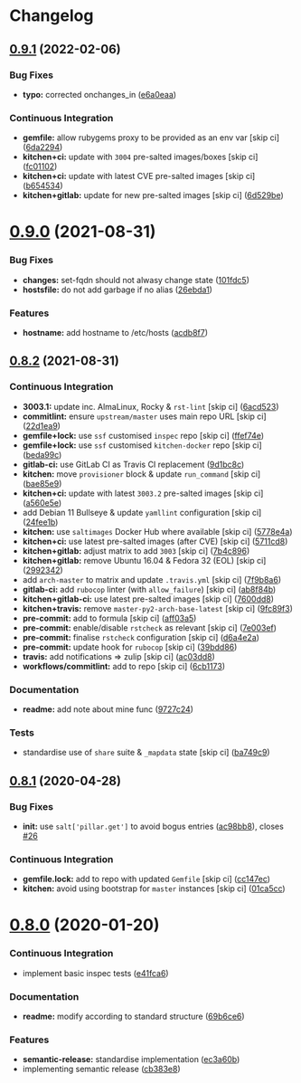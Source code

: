 # Changelog

## [0.9.1](https://github.com/saltstack-formulas/hostsfile-formula/compare/v0.9.0...v0.9.1) (2022-02-06)


### Bug Fixes

* **typo:** corrected onchanges_in ([e6a0eaa](https://github.com/saltstack-formulas/hostsfile-formula/commit/e6a0eaa127091b17a85368e5c836a1843f0c6b88))


### Continuous Integration

* **gemfile:** allow rubygems proxy to be provided as an env var [skip ci] ([6da2294](https://github.com/saltstack-formulas/hostsfile-formula/commit/6da2294eed1d7810ad0b6a3da1ed265cc0d4c77f))
* **kitchen+ci:** update with `3004` pre-salted images/boxes [skip ci] ([fc01102](https://github.com/saltstack-formulas/hostsfile-formula/commit/fc01102c371c7fe186c2d58ecb09e6aa9a828746))
* **kitchen+ci:** update with latest CVE pre-salted images [skip ci] ([b654534](https://github.com/saltstack-formulas/hostsfile-formula/commit/b65453404b34a3f4aac3375112abd8497d4597c7))
* **kitchen+gitlab:** update for new pre-salted images [skip ci] ([6d529be](https://github.com/saltstack-formulas/hostsfile-formula/commit/6d529be481b2ab8b7cc5aa24931d5f2b96d3b12a))

# [0.9.0](https://github.com/saltstack-formulas/hostsfile-formula/compare/v0.8.2...v0.9.0) (2021-08-31)


### Bug Fixes

* **changes:** set-fqdn should not alwasy change state ([101fdc5](https://github.com/saltstack-formulas/hostsfile-formula/commit/101fdc5c5d015a5466494f78d5c4cb2773a5c280))
* **hostsfile:** do not add garbage if no alias ([26ebda1](https://github.com/saltstack-formulas/hostsfile-formula/commit/26ebda12393234706a1e9f73f713a11d75bbe533))


### Features

* **hostname:** add hostname to /etc/hosts ([acdb8f7](https://github.com/saltstack-formulas/hostsfile-formula/commit/acdb8f7c4e634920e210ac8cbbd382c8a33c53fd))

## [0.8.2](https://github.com/saltstack-formulas/hostsfile-formula/compare/v0.8.1...v0.8.2) (2021-08-31)


### Continuous Integration

* **3003.1:** update inc. AlmaLinux, Rocky & `rst-lint` [skip ci] ([6acd523](https://github.com/saltstack-formulas/hostsfile-formula/commit/6acd5236ca035952b7289a71143c705a0f7a9d82))
* **commitlint:** ensure `upstream/master` uses main repo URL [skip ci] ([22d1ea9](https://github.com/saltstack-formulas/hostsfile-formula/commit/22d1ea9addf65319b4602e5a7dfd458f1ab64933))
* **gemfile+lock:** use `ssf` customised `inspec` repo [skip ci] ([ffef74e](https://github.com/saltstack-formulas/hostsfile-formula/commit/ffef74ef9d5626de4c0f8ead41453fd43b3e8738))
* **gemfile+lock:** use `ssf` customised `kitchen-docker` repo [skip ci] ([beda99c](https://github.com/saltstack-formulas/hostsfile-formula/commit/beda99cd87f43646be5d2303c5e295278e2e78da))
* **gitlab-ci:** use GitLab CI as Travis CI replacement ([9d1bc8c](https://github.com/saltstack-formulas/hostsfile-formula/commit/9d1bc8c22e4064a8c2c92cae32cab045550e8486))
* **kitchen:** move `provisioner` block & update `run_command` [skip ci] ([bae85e9](https://github.com/saltstack-formulas/hostsfile-formula/commit/bae85e95d223105fdccc4c5ab3cfc742f5a46866))
* **kitchen+ci:** update with latest `3003.2` pre-salted images [skip ci] ([a560e5e](https://github.com/saltstack-formulas/hostsfile-formula/commit/a560e5e98b1a6bf30fa43c012dbcde996133ea87))
* add Debian 11 Bullseye & update `yamllint` configuration [skip ci] ([24fee1b](https://github.com/saltstack-formulas/hostsfile-formula/commit/24fee1be0264365993e2f0e293a3aa97b9d52d05))
* **kitchen:** use `saltimages` Docker Hub where available [skip ci] ([5778e4a](https://github.com/saltstack-formulas/hostsfile-formula/commit/5778e4a4b0e0e3eb381340d8a4f51e372f8c3e1b))
* **kitchen+ci:** use latest pre-salted images (after CVE) [skip ci] ([5711cd8](https://github.com/saltstack-formulas/hostsfile-formula/commit/5711cd81b6b8934f585b4fa944c84b2c124479b2))
* **kitchen+gitlab:** adjust matrix to add `3003` [skip ci] ([7b4c896](https://github.com/saltstack-formulas/hostsfile-formula/commit/7b4c896f91737e530e960ecefee67ef59b109d27))
* **kitchen+gitlab:** remove Ubuntu 16.04 & Fedora 32 (EOL) [skip ci] ([2992342](https://github.com/saltstack-formulas/hostsfile-formula/commit/2992342f2b3c91f4e98d51db92b6847cb556b829))
* add `arch-master` to matrix and update `.travis.yml` [skip ci] ([7f9b8a6](https://github.com/saltstack-formulas/hostsfile-formula/commit/7f9b8a6f840095737a60e9ce3a26db7992e196ad))
* **gitlab-ci:** add `rubocop` linter (with `allow_failure`) [skip ci] ([ab8f84b](https://github.com/saltstack-formulas/hostsfile-formula/commit/ab8f84bae8ac4a7872d0c74aecac9c46f736f62e))
* **kitchen+gitlab-ci:** use latest pre-salted images [skip ci] ([7600dd8](https://github.com/saltstack-formulas/hostsfile-formula/commit/7600dd8795a2ac149ffd8d734a690b9feb0f74bd))
* **kitchen+travis:** remove `master-py2-arch-base-latest` [skip ci] ([9fc89f3](https://github.com/saltstack-formulas/hostsfile-formula/commit/9fc89f3c1caae545698391eb382f568243e2d0b1))
* **pre-commit:** add to formula [skip ci] ([aff03a5](https://github.com/saltstack-formulas/hostsfile-formula/commit/aff03a51f55e704df7d1ceca5d654edcf9f30c86))
* **pre-commit:** enable/disable `rstcheck` as relevant [skip ci] ([7e003ef](https://github.com/saltstack-formulas/hostsfile-formula/commit/7e003ef1e9fe0726cb7c9ce9d6fd7537a1351ece))
* **pre-commit:** finalise `rstcheck` configuration [skip ci] ([d6a4e2a](https://github.com/saltstack-formulas/hostsfile-formula/commit/d6a4e2af9960ee2dd3bc7602ac85c33f4063ea81))
* **pre-commit:** update hook for `rubocop` [skip ci] ([39bdd86](https://github.com/saltstack-formulas/hostsfile-formula/commit/39bdd868685b80151c880ccadc3a00b1acc2ec53))
* **travis:** add notifications => zulip [skip ci] ([ac03dd8](https://github.com/saltstack-formulas/hostsfile-formula/commit/ac03dd8862bdac3bc0bfd43f5449c529155abe7b))
* **workflows/commitlint:** add to repo [skip ci] ([6cb1173](https://github.com/saltstack-formulas/hostsfile-formula/commit/6cb117394d2342ff25f9688f6b8f788c15a5572e))


### Documentation

* **readme:** add note about mine func ([9727c24](https://github.com/saltstack-formulas/hostsfile-formula/commit/9727c24b4e6188ffe78256d0b70ac102543077bd))


### Tests

* standardise use of `share` suite & `_mapdata` state [skip ci] ([ba749c9](https://github.com/saltstack-formulas/hostsfile-formula/commit/ba749c9399eb2caec838f8234fb9483f737d6678))

## [0.8.1](https://github.com/saltstack-formulas/hostsfile-formula/compare/v0.8.0...v0.8.1) (2020-04-28)


### Bug Fixes

* **init:** use `salt['pillar.get']` to avoid bogus entries ([ac98bb8](https://github.com/saltstack-formulas/hostsfile-formula/commit/ac98bb84d7492c1420557ffb0ae09855199f1b12)), closes [#26](https://github.com/saltstack-formulas/hostsfile-formula/issues/26)


### Continuous Integration

* **gemfile.lock:** add to repo with updated `Gemfile` [skip ci] ([cc147ec](https://github.com/saltstack-formulas/hostsfile-formula/commit/cc147ec0e72f0a4b9014d001e008216de13eb208))
* **kitchen:** avoid using bootstrap for `master` instances [skip ci] ([01ca5cc](https://github.com/saltstack-formulas/hostsfile-formula/commit/01ca5cc62af94aff2116190f85a5539c709701ce))

# [0.8.0](https://github.com/saltstack-formulas/hostsfile-formula/compare/v0.7.1...v0.8.0) (2020-01-20)


### Continuous Integration

* implement basic inspec tests ([e41fca6](https://github.com/saltstack-formulas/hostsfile-formula/commit/e41fca66b0cad1bd9e3a1c8f817e307fdb6641eb))


### Documentation

* **readme:** modify according to standard structure ([69b6ce6](https://github.com/saltstack-formulas/hostsfile-formula/commit/69b6ce60c17f9370ec9d95134320289da724d890))


### Features

* **semantic-release:** standardise implementation ([ec3a60b](https://github.com/saltstack-formulas/hostsfile-formula/commit/ec3a60b13092f41976e0c963ecd2c6b458be558f))
* implementing semantic release ([cb383e8](https://github.com/saltstack-formulas/hostsfile-formula/commit/cb383e8367af656d0e47ad38543f0f30e61c9336))
